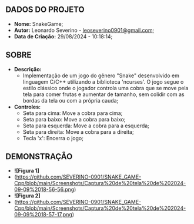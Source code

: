 ## DADOS DO PROJETO
- **Nome:** SnakeGame; 
- **Autor:** Leonardo Severino - leoseverino0901@gmail.com;
- **Data de Criação:** 29/08/2024 - 10:18:14;
 
## SOBRE
- **Descrição:**
  - Implementação de um jogo do gênero "Snake" desenvolvido em linguagem C/C++ utilizando a biblioteca 'ncurses'. O jogo segue o estilo clássico onde o jogador controla uma cobra que se move pela tela para comer frutas e aumentar de tamanho, sem colidir com as bordas da tela ou com a própria cauda;
- **Controles:**
  - Seta para cima: Move a cobra para cima;
  - Seta para baixo: Move a cobra para baixo;
  - Seta para esquerda: Move a cobra para a esquerda;
  - Seta para direita: Move a cobra para a direita;
  - Tecla 'x': Encerra o jogo;
    
## DEMONSTRAÇÃO
- **![Figura 1]**
 - (https://github.com/SEVERINO-0901/SNAKE_GAME-Cpp/blob/main/Screenshots/Captura%20de%20tela%20de%202024-09-09%2018-56-56.png)
- **![Figura 2]**
 - (https://github.com/SEVERINO-0901/SNAKE_GAME-Cpp/blob/main/Screenshots/Captura%20de%20tela%20de%202024-09-09%2018-57-17.png)
